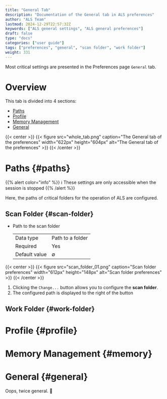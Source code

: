 ```yaml
---
title: "General Tab"
description: "Documentation of the General tab in ALS preferences"
author: "ALS Team"
lastmod: 2024-12-29T22:57:32Z
keywords: ["ALS general settings", "ALS general preferences"]
draft: false
type: "docs"
categories: ["user guide"]
tags: ["preferences", "general", "scan folder", "work folder"]
weight: 331
---
```


Most critical settings are presented in the Preferences page `General` tab.

<div class="row">
<div class="col-md-4">

# Overview

This tab is divided into 4 sections:
- [Paths](#paths)
- [Profile](#profile)
- [Memory Management](#memory)
- [General](#general)


</div>
<div class="col-md-8 d-flex align-items-center justify-content-center">
{{< center >}}
{{< figure src="whole_tab.png"
caption="The General tab of the preferences"
width="622px"
height="604px"
alt="The General tab of the preferences" >}}
{{< /center >}}

</div>
</div>

# Paths {#paths}

{{% alert color="info" %}}
ℹ️ These settings are only accessible when the session is stopped
{{% /alert %}}

Here, the paths of critical folders for the operation of ALS are configured.

## Scan Folder {#scan-folder}

- Path to the scan folder

    |           |                                                     |
    |-----------|-----------------------------------------------------|
    |Data type  | Path to a folder|
    | Required  | Yes |
    | Default value | ∅ |


{{< center >}}
{{< figure src="scan_folder_01.png"
caption="Scan folder preferences"
width="612px"
height="148px"
alt="Scan folder preferences" >}}
{{< /center >}}

1. Clicking the `Change...` button allows you to configure the **scan folder**.
2. The configured path is displayed to the right of the button

## Work Folder {#work-folder}

# Profile {#profile}

# Memory Management {#memory}

# General {#general}

Oops, twice general. 🫡